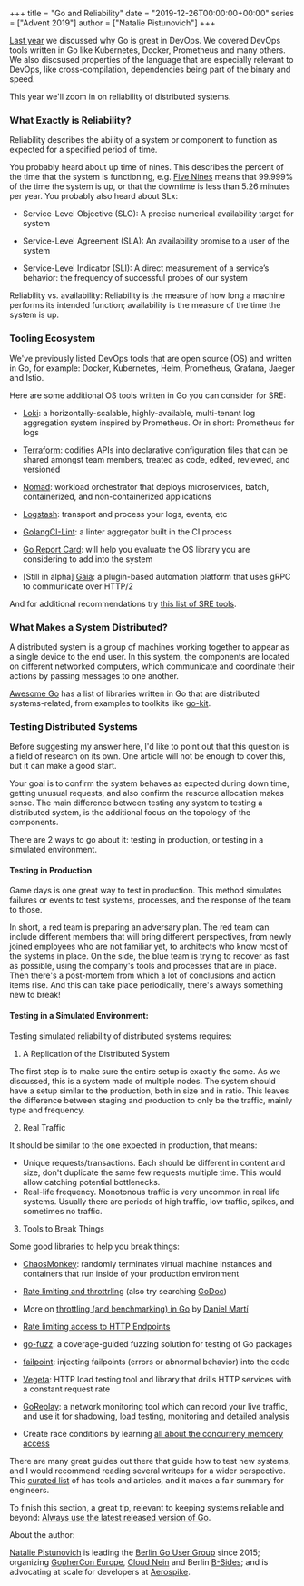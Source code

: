 +++
title = "Go and Reliability"
date = "2019-12-26T00:00:00+00:00"
series = ["Advent 2019"]
author = ["Natalie Pistunovich"]
+++

[Last year](https://blog.gopheracademy.com/advent-2018/go-devops/) we discussed why Go is great in DevOps. 
We covered DevOps tools written in Go like Kubernetes, Docker, Prometheus and many others.
We also discsused properties of the language that are especially relevant to DevOps, like cross-compilation, dependencies being part of the binary and speed.

This year we'll zoom in on reliability of distributed systems.


### What Exactly is Reliability?
Reliability describes the ability of a system or component to function as expected for a specified period of time.

You probably heard about up time of nines. This describes the percent of the time that the system is functioning, e.g. [Five Nines](https://en.wikipedia.org/wiki/High_availability#Percentage_calculation) means that 99.999% of the time the system is up, or that the downtime is less than 5.26 minutes per year.
You probably also heard about SLx:

- Service-Level Objective (SLO): A precise numerical availability target for system

- Service-Level Agreement (SLA): An availability promise to a user of the system 

- Service-Level Indicator (SLI): A direct measurement of a service’s behavior: the frequency of successful probes of our system

Reliability vs. availability:
Reliability is the measure of how long a machine performs its intended function; availability is the measure of the time the system is up.


### Tooling Ecosystem
We've previously listed DevOps tools that are open source (OS) and written in Go, for example: Docker, Kubernetes, Helm, Prometheus, Grafana, Jaeger and Istio.


Here are some additional OS tools written in Go you can consider for SRE:

- [Loki](https://github.com/grafana/loki): a horizontally-scalable, highly-available, multi-tenant log aggregation system inspired by Prometheus. Or in short: Prometheus for logs

- [Terraform](https://github.com/hashicorp/terraform): codifies APIs into declarative configuration files that can be shared amongst team members, treated as code, edited, reviewed, and versioned

- [Nomad](https://github.com/hashicorp/nomad): workload orchestrator that deploys microservices, batch, containerized, and non-containerized applications

- [Logstash](https://github.com/elastic/logstash): transport and process your logs, events, etc

- [GolangCI-Lint](https://github.com/golangci/golangci-lint): a linter aggregator built in the CI process

- [Go Report Card](https://goreportcard.com/): will help you evaluate the OS library you are considering to add into the system

- [Still in alpha] [Gaia](https://github.com/gaia-pipeline/gaia): a plugin-based automation platform that uses gRPC to communicate over HTTP/2

And for additional recommendations try [this list of SRE tools](https://github.com/squadcastHQ/awesome-sre-tools).


### What Makes a System Distributed?

A distributed system is a group of machines working together to appear as a single device to the end user. 
In this system, the components are located on different networked computers, which communicate and coordinate their actions by passing messages to one another.

[Awesome Go](https://awesome-go.com/#distributed-systems) has a list of libraries written in Go that are distributed systems-related, from examples to toolkits like [go-kit](https://github.com/go-kit/kit).


### Testing Distributed Systems

Before suggesting my answer here, I'd like to point out that this question is a field of research on its own. One article will not be enough to cover this, but it can make a good start.

Your goal is to confirm the system behaves as expected during down time, getting unusual requests, and also confirm the resource allocation makes sense. The main difference between testing any system to testing a distributed system, is the additional focus on the topology of the components.



There are 2 ways to go about it: testing in production, or testing in a simulated environment.

#### Testing in Production

Game days is one great way to test in production. 
This method simulates failures or events to test systems, processes, and the response of the team to those.

In short, a red team is preparing an adversary plan. The red team can include different members that will bring different perspectives, from newly joined employees who are not familiar yet, to architects who know most of the systems in place.
On the side, the blue team is trying to recover as fast as possible, using the company's tools and processes that are in place.
Then there's a post-mortem from which a lot of conclusions and action items rise.
And this can take place periodically, there's always something new to break!


#### Testing in a Simulated Environment:

Testing simulated reliability of distributed systems requires:

1. A Replication of the Distributed System

The first step is to make sure the entire setup is exactly the same. As we discussed, this is a system made of multiple nodes. The system should have a setup similar to the production, both in size and in ratio.
This leaves the difference between staging and production to only be the traffic, mainly type and frequency.

2. Real Traffic

It should be similar to the one expected in production, that means:
- Unique requests/transactions. Each should be different in content and size, don't duplicate the same few requests multiple time. This would allow catching potential bottlenecks.
- Real-life frequency. Monotonous traffic is very uncommon in real life systems. Usually there are periods of high traffic, low traffic, spikes, and sometimes no traffic.

3. Tools to Break Things

Some good libraries to help you break things:

- [ChaosMonkey](https://github.com/Netflix/chaosmonkey): randomly terminates virtual machine instances and containers that run inside of your production environment

- [Rate limiting and throttrling](https://github.com/golang/go/wiki/RateLimiting) (also try searching [GoDoc](https://godoc.org/?q=rate+limit))

- More on [throttling (and benchmarking) in Go](https://www.youtube.com/watch?v=oE_vm7KeV_E) by [Daniel Martí](https://twitter.com/mvdan_?lang=en) 

- [Rate limiting access to HTTP Endpoints](https://godoc.org/github.com/throttled/throttled)

- [go-fuzz](https://github.com/dvyukov/go-fuzz): a coverage-guided fuzzing solution for testing of Go packages

- [failpoint](https://github.com/pingcap/failpoint): injecting failpoints (errors or abnormal behavior) into the code

- [Vegeta](https://github.com/tsenart/vegeta): HTTP load testing tool and library that drills HTTP services with a constant request rate

- [GoReplay](https://github.com/buger/goreplay): a network monitoring tool which can record your live traffic, and use it for shadowing, load testing, monitoring and detailed analysis

- Create race conditions by learning [all about the concurreny memoery access](https://www.ardanlabs.com/blog/2018/12/scheduling-in-go-part3.html)


There are many great guides out there that guide how to test new systems, and I would recommend reading several writeups for a wider perspective. This [curated list](https://github.com/asatarin/testing-distributed-systems) of has tools and articles, and it makes a fair summary for engineers.



To finish this section, a great tip, relevant to keeping systems reliable and beyond: [Always use the latest released version of Go](https://dave.cheney.net/high-performance-go-workshop/dotgo-paris.html#always_use_the_latest_released_version_of_go).


About the author:

[Natalie Pistunovich](https://twitter.com/nataliepis) is leading the [Berlin Go User Group](https://twitter.com/gdgberlingolang) since 2015; organizing [GopherCon Europe](https://gophercon.berlin), [Cloud Nein](https://cloudne.in) and Berlin [B-Sides](https://www.papercall.io/bsides-2020-berlin); and is advocating at scale for developers at [Aerospike](https://www.aerospike.com).